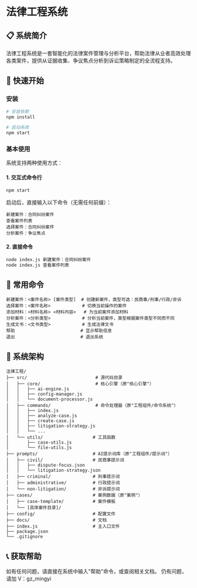 # 法律工程系统

## 📋 系统简介

法律工程系统是一套智能化的法律案件管理与分析平台，帮助法律从业者高效处理各类案件，提供从证据收集、争议焦点分析到诉讼策略制定的全流程支持。

## 🚀 快速开始

### 安装

```bash
# 安装依赖
npm install

# 启动系统
npm start
```

### 基本使用

系统支持两种使用方式：

#### 1. 交互式命令行

```bash
npm start
```

启动后，直接输入以下命令（无需任何前缀）：

```
新建案件：合同纠纷案件
查看案件列表
选择案件：合同纠纷案件
分析案件：争议焦点
```

#### 2. 直接命令

```bash
node index.js 新建案件：合同纠纷案件
node index.js 查看案件列表
```

## 📝 常用命令

```
新建案件：<案件名称> [案件类型]  # 创建新案件，类型可选：民商事/刑事/行政/非诉
选择案件：<案件名称>            # 切换当前操作的案件
添加材料：<材料名称> <材料内容>   # 为当前案件添加材料
分析案件：<分析类型>            # 分析当前案件，类型根据案件类型不同而不同
生成文书：<文书类型>            # 生成法律文书
帮助                         # 显示帮助信息
退出                         # 退出系统
```

## 🔧 系统架构

```
法律工程/
├── src/                          # 源代码目录
│   ├── core/                     # 核心引擎（原"核心引擎"）
│   │   ├── ai-engine.js
│   │   ├── config-manager.js
│   │   └── document-processor.js
│   ├── commands/                 # 命令处理器（原"工程组件/命令系统"）
│   │   ├── index.js
│   │   ├── analyze-case.js
│   │   ├── create-case.js
│   │   ├── litigation-strategy.js
│   │   └── ...
│   └── utils/                   # 工具函数
│       ├── case-utils.js
│       └── file-utils.js
├── prompts/                     # AI提示词库（原"工程组件/提示词"）
│   ├── civil/                   # 民商事提示词
│   │   ├── dispute-focus.json
│   │   └── litigation-strategy.json
│   ├── criminal/                # 刑事提示词
│   ├── administrative/          # 行政提示词
│   └── non-litigation/          # 非诉提示词
├── cases/                       # 案例数据（原"案例"）
│   ├── case-template/           # 案件模板
│   └── [具体案件目录]/
├── config/                      # 配置文件
├── docs/                        # 文档
├── index.js                     # 主入口文件
├── package.json
└── .gitignore
```

## 📞 获取帮助

如有任何问题，请直接在系统中输入"帮助"命令，或查阅相关文档。
仍有问题，请加 V：gz_mingyi

